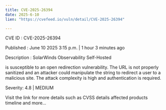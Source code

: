 ```yaml
---
title: CVE-2025-26394
date: 2025-6-10
lien: "https://cvefeed.io/vuln/detail/CVE-2025-26394"

---
```


CVE ID : CVE-2025-26394

Published :  June 10
2025
3:15 p.m. | 1 hour
3 minutes ago

Description : SolarWinds Observability Self-Hosted

 is susceptible to an open redirection vulnerability. The URL is not properly sanitized
and an attacker could manipulate the string to redirect a user to a malicious site. The attack complexity is high
and authentication is required.

Severity: 4.8 | MEDIUM

Visit the link for more details
such as CVSS details
affected products
timeline
and more...
